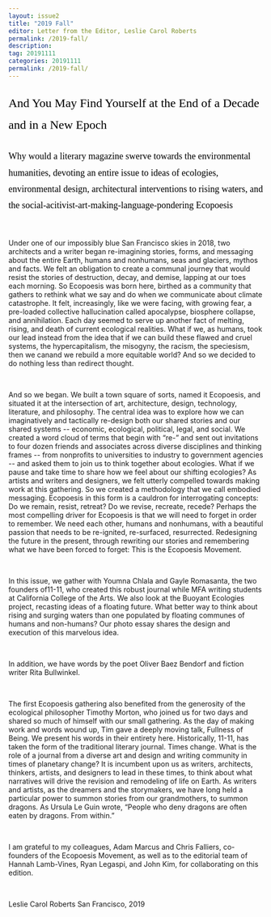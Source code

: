 ```yaml
---
layout: issue2
title: "2019 Fall"
editor: Letter from the Editor, Leslie Carol Roberts
permalink: /2019-fall/
description:
tag: 20191111
categories: 20191111
permalink: /2019-fall/
---
```


<div class="col-12">


<p style="font-family:'Fabrik',san-serif;font-size: 24px;line-height:1.8em;text-align:left; color:#000000;">And You May Find Yourself at the End of a Decade and in a New Epoch</p>

<p style="font-family:'Fabrik',san-serif;font-size: 18px;line-height:1.8em;text-align:left; color:#000000;">Why would a literary magazine swerve towards the environmental humanities, devoting an entire issue to ideas of ecologies, environmental design,  architectural interventions to rising waters, and the social-acitivist-art-making-language-pondering Ecopoesis </p>

<br>

<p>
Under one of our impossibly blue San Francisco skies in 2018, two architects and a writer began re-imagining stories, forms, and messaging about the entire Earth, humans and nonhumans, seas and glaciers, mythos and facts. We felt an obligation to create a communal journey that would resist the stories of destruction, decay, and demise, lapping at our toes each morning. So Ecopoesis was born here, birthed as a community that gathers to rethink what we say and do when we communicate about climate catastrophe. It felt, increasingly, like we were facing, with growing fear, a pre-loaded collective hallucination called apocalypse, biosphere collapse, and annihilation. Each day seemed to serve up another fact of melting, rising, and death of current ecological realities. What if we, as humans, took our lead instead from the idea that if we can build these flawed and cruel systems, the hypercapitalism, the misogyny, the racism, the speciesism, then we canand we rebuild a more equitable world? And so we decided to do nothing less than redirect thought. 
</p>
<br>
<p>
And so we began. We built a town square of sorts, named it Ecopoesis, and situated it at the intersection of art, architecture, design, technology, literature, and philosophy. The central idea was to explore how we can imaginatively and tactically re-design both our shared stories and our shared systems -- economic, ecological, political, legal, and social. We created a word cloud of terms that begin with “re-” and sent out invitations to four dozen friends and associates across diverse disciplines and thinking frames -- from nonprofits to universities to industry to government agencies -- and asked them to join us to think together about ecologies. What if we pause and take time to share how we feel about our shifting ecologies? As artists and writers and designers, we felt utterly compelled towards making work at this gathering. So we created a methodology that we call embodied messaging. Ecopoesis in this form is a cauldron for interrogating concepts: Do we remain, resist, retreat? Do we revise, recreate, recede? Perhaps the most compelling driver for Ecopoesis is that we will need to forget in order to remember. We need each other, humans and nonhumans, with a beautiful passion that needs to be re-ignited, re-surfaced, resurrected. Redesigning the future in the present, through rewriting our stories and remembering what we have been forced to forget: This is the Ecopoesis Movement.
</p>
<br>
<p>
In this issue, we gather with Youmna Chlala and Gayle Romasanta, the two founders of11-11, who created this robust journal while MFA writing students at California College of the Arts.
We also look at the Buoyant Ecologies project, recasting ideas of a floating future. What better way to think about rising and surging waters than one populated by floating communes of humans and non-humans? Our photo essay shares the design and execution of this marvelous idea. 
</p>
<br>
<p>
In addition, we have words by the poet Oliver Baez Bendorf and fiction writer Rita Bullwinkel.
</p>
<br>
<p> 
The first Ecopoesis gathering also benefited from the generosity of the ecological philosopher Timothy Morton, who joined us for two days and shared so much of himself with our small gathering. As the day of making work and words wound up, Tim gave a deeply moving talk, Fullness of Being. We present his words in their entirety here. 
Historically, 11-11, has taken the form of the traditional literary journal. Times change. What is the role of a journal from a diverse art and design and writing community in times of planetary change? It is incumbent upon us as writers, architects, thinkers, artists, and designers to lead in these times, to think about what narratives will drive the revision and remodeling of life on Earth. As writers and artists, as the dreamers and the storymakers, we have long held a particular power to summon stories from our grandmothers, to summon dragons. As Ursula Le Guin wrote, “People who deny dragons are often eaten by dragons. From within.”
</p>
<br>
<p>
I am grateful to my colleagues, Adam Marcus and Chris Falliers, co-founders of the Ecopoesis Movement, as well as to the editorial team of Hannah Lamb-Vines, Ryan Legaspi, and John Kim, for collaborating on this edition.
</p>
<br>
<p>
Leslie Carol Roberts
San Francisco, 2019
</p>
</div>
